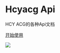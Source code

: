 # Hcyacg Api
HCY ACG的各种Api文档

[开始使用](/public/token)

<!-- 背景图片 -->
![](https://www.hcyacg.com/background.png)

